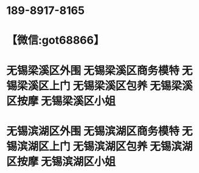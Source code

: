 # 189-8917-8165
# 【微信:got68866】
# 无锡梁溪区外围 无锡梁溪区商务模特 无锡梁溪区上门 无锡梁溪区包养 无锡梁溪区按摩 无锡梁溪区小姐
# 无锡滨湖区外围 无锡滨湖区商务模特 无锡滨湖区上门 无锡滨湖区包养 无锡滨湖区按摩 无锡滨湖区小姐

